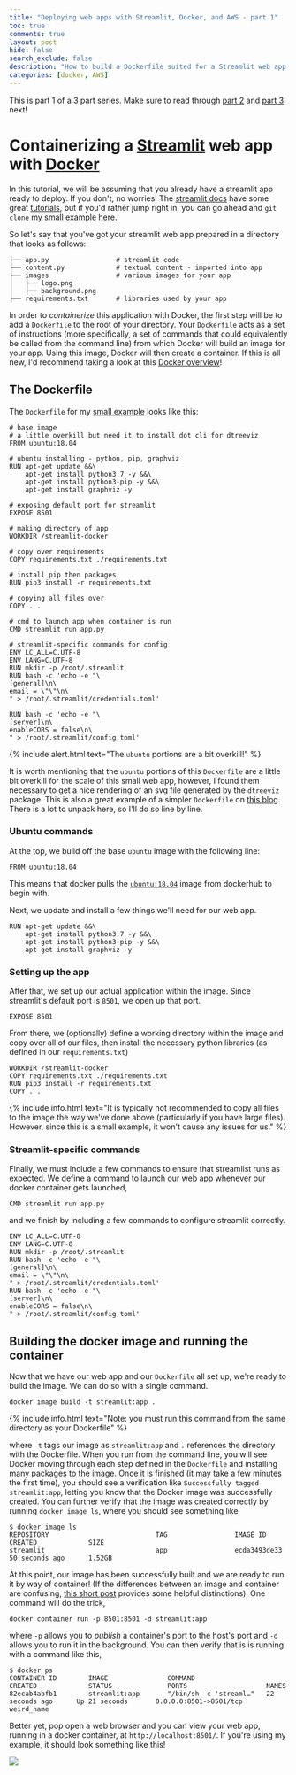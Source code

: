 ```yaml
---
title: "Deploying web apps with Streamlit, Docker, and AWS - part 1"
toc: true
comments: true
layout: post
hide: false
search_exclude: false
description: "How to build a Dockerfile suited for a Streamlit web app."
categories: [docker, AWS]
---
```


This is part 1 of a 3 part series. Make sure to read through [part 2](https://collinprather.github.io/blog/docker/aws/2020/03/11/streamlit-docker-pt2.html) and [part 3](https://collinprather.github.io/blog/docker/aws/2020/03/12/streamlit-docker-pt3.html) next!

# Containerizing a [Streamlit](https://www.streamlit.io/) web app with [Docker](https://www.docker.com/)

 In this tutorial, we will be assuming that you already have a streamlit app ready to deploy. 
If you don't, no worries! The [streamlit docs](https://docs.streamlit.io/) have some great [tutorials](https://docs.streamlit.io/tutorial/index.html),
but if you'd rather jump right in, you can go ahead and `git clone` my small example [here](https://github.com/collinprather/streamlit-docker).
 
 So let's say that you've got your streamlit web app prepared in a directory that looks as follows:
 
 ```
├── app.py                 # streamlit code
├── content.py             # textual content - imported into app
├── images                 # various images for your app
│   ├── logo.png
│   ├── background.png
├── requirements.txt       # libraries used by your app
```

In order to *containerize* this application with Docker, the first step will be to add a `Dockerfile`
to the root of your directory. Your `Dockerfile` acts as a set of instructions (more specifically,
a set of commands that could equivalently be called from the command line) from which Docker will
build an image for your app. Using this image, Docker will then create a container. If this is all new,
I'd recommend taking a look at this [Docker overview](https://docs.docker.com/engine/docker-overview/)!

## The Dockerfile

The `Dockerfile` for my [small example](https://github.com/collinprather/streamlit-docker/blob/master/Dockerfile) looks like this:

```shell
# base image
# a little overkill but need it to install dot cli for dtreeviz
FROM ubuntu:18.04

# ubuntu installing - python, pip, graphviz
RUN apt-get update &&\
    apt-get install python3.7 -y &&\
    apt-get install python3-pip -y &&\
    apt-get install graphviz -y

# exposing default port for streamlit
EXPOSE 8501

# making directory of app
WORKDIR /streamlit-docker

# copy over requirements
COPY requirements.txt ./requirements.txt

# install pip then packages
RUN pip3 install -r requirements.txt

# copying all files over
COPY . .

# cmd to launch app when container is run
CMD streamlit run app.py

# streamlit-specific commands for config
ENV LC_ALL=C.UTF-8
ENV LANG=C.UTF-8
RUN mkdir -p /root/.streamlit
RUN bash -c 'echo -e "\
[general]\n\
email = \"\"\n\
" > /root/.streamlit/credentials.toml'

RUN bash -c 'echo -e "\
[server]\n\
enableCORS = false\n\
" > /root/.streamlit/config.toml'
```

{% include alert.html text="The `ubuntu` portions are a bit overkill!" %}

It is worth mentioning that the `ubuntu` portions of this `Dockerfile` are a little bit overkill
for the scale of this small web app, however, I found them necessary to get a nice rendering of 
an svg file generated by the `dtreeviz` package. This is also a great example of a simpler `Dockerfile`
on [this blog](https://maelfabien.github.io/project/Streamlit/#). There is a lot to unpack here, so I'll do so line by line.

### Ubuntu commands

At the top, we build off the base `ubuntu` image with the following line: 

```shell
FROM ubuntu:18.04
```

This means that docker pulls the [`ubuntu:18.04`](https://hub.docker.com/_/ubuntu) image from dockerhub to begin with.

Next, we update and install a few things we'll need for our web app.

```shell
RUN apt-get update &&\
    apt-get install python3.7 -y &&\
    apt-get install python3-pip -y &&\
    apt-get install graphviz -y
```

### Setting up the app

After that, we set up our actual application within the image. Since streamlit's default port is `8501`, we open up that port.

```shell
EXPOSE 8501
```

From there, we (optionally) define a working directory within the image and copy over all of our files, then install the necessary python libraries (as defined in our `requirements.txt`)

```shell
WORKDIR /streamlit-docker
COPY requirements.txt ./requirements.txt
RUN pip3 install -r requirements.txt
COPY . .
```

{% include info.html text="It is typically not recommended to copy all files to the image the way we've done above (particularly if you have large files). However, since this is a small example, it won't cause any issues for us." %}


### Streamlit-specific commands

Finally, we must include a few commands to ensure that streamlist runs as expected. We define a command to launch our web app whenever our docker container gets launched,

```shell
CMD streamlit run app.py
```

and we finish by including a few commands to configure streamlit correctly.


```shell
ENV LC_ALL=C.UTF-8
ENV LANG=C.UTF-8
RUN mkdir -p /root/.streamlit
RUN bash -c 'echo -e "\
[general]\n\
email = \"\"\n\
" > /root/.streamlit/credentials.toml'
RUN bash -c 'echo -e "\
[server]\n\
enableCORS = false\n\
" > /root/.streamlit/config.toml'
```

## Building the docker image and running the container

Now that we have our web app and our `Dockerfile` all set up, we're ready to build the image. We can do so with a single command.

```shell
docker image build -t streamlit:app .
```
{% include info.html text="Note: you must run this command from the same directory as your Dockerfile" %}

where `-t` tags our image as `streamlit:app` and `.` references the directory with the Dockerfile. When you run from the command line, you will see Docker moving through each step defined in the `Dockerfile` and installing many packages to the image. Once it is finished (it may take a few minutes the first time), you should see a verification like `Successfully tagged streamlit:app`, letting you know that the Docker image was successfully created. You can further verify that the image was created correctly by running `docker image ls`, where you should see something like

```shell
$ docker image ls
REPOSITORY                           TAG                 IMAGE ID            CREATED             SIZE
streamlit                            app                 ecda3493de33        50 seconds ago      1.52GB
```

At this point, our image has been successfully built and we are ready to run it by way of container! (If the differences between an image and container are confusing, [this short post](https://nickjanetakis.com/blog/differences-between-a-dockerfile-docker-image-and-docker-container) provides some helpful distinctions). One command will do the trick,

```shell
docker container run -p 8501:8501 -d streamlit:app
```

where `-p` allows you to *publish* a container's port to the host's port and `-d` allows you to run it in the background. You can then verify that is is running with a command like this,

```shell
$ docker ps
CONTAINER ID        IMAGE               COMMAND                  CREATED             STATUS              PORTS                    NAMES
82ecab4abfb1        streamlit:app       "/bin/sh -c 'streaml…"   22 seconds ago      Up 21 seconds       0.0.0.0:8501->8501/tcp   weird_name
```

Better yet, pop open a web browser and you can view your web app, running in a docker container, at `http://localhost:8501/`. If you're using my example, it should look something like this!

![](../../../../../images/2020-03-10-streamlit-docker-pt1/streamlit-example.png)
